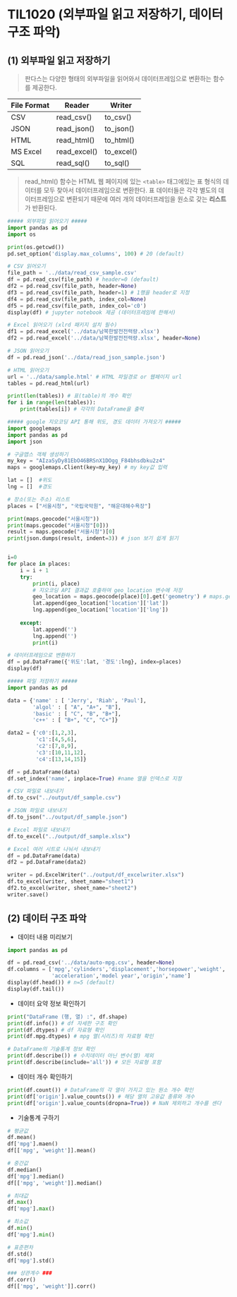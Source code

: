 # TIL1020 (외부파일 읽고 저장하기, 데이터 구조 파악)

## (1) 외부파일 읽고 저장하기

> 판다스는 다양한 형태의 외부파일을 읽어와서 데이터프레임으로 변환하는 함수를 제공한다.

| File Format | Reader       | Writer     |
| ----------- | ------------ | ---------- |
| CSV         | read_csv()   | to_csv()   |
| JSON        | read_json()  | to_json()  |
| HTML        | read_html()  | to_html()  |
| MS Excel    | read_excel() | to_excel() |
| SQL         | read_sql()   | to_sql()   |

> read_html() 함수는 HTML 웹 페이지에 있는 `<table>` 태그에있는 표 형식의 데이터를 모두 찾아서 데이터프레임으로 변환한다. 표 데이터들은 각각 별도의 데이터프레임으로 변환되기 때문에 여러 개의 데이터프레임을 원소로 갖는 **리스트**가 반환된다.

```python
##### 외부파일 읽어오기 #####
import pandas as pd
import os

print(os.getcwd())
pd.set_option('display.max_columns', 100) # 20 (default)

# CSV 읽어오기
file_path = '../data/read_csv_sample.csv'
df = pd.read_csv(file_path) # header=0 (default)
df2 = pd.read_csv(file_path, header=None)
df3 = pd.read_csv(file_path, header=1) # 1행을 header로 지정
df4 = pd.read_csv(file_path, index_col=None)
df5 = pd.read_csv(file_path, index_col='c0')
display(df) # jupyter notebook 제공 (데이터프레임에 한해서)

# Excel 읽어오기 (xlrd 패키지 설치 필수)
df1 = pd.read_excel('../data/남북한발전전력량.xlsx')
df2 = pd.read_excel('../data/남북한발전전력량.xlsx', header=None)

# JSON 읽어오기
df = pd.read_json('../data/read_json_sample.json')

# HTML 읽어오기
url = '../data/sample.html' # HTML 파일경로 or 웹페이지 url
tables = pd.read_html(url)

print(len(tables)) # 표(table)의 개수 확인
for i in range(len(tables)):
    print(tables[i]) # 각각의 DataFrame을 출력
```



```python
##### google 지오코딩 API 통해 위도, 경도 데이터 가져오기 #####
import googlemaps
import pandas as pd
import json

# 구글맵스 객체 생성하기
my_key = "AIzaSyDy81EbO46BRSnX1DOgg_F84bhsdbku2z4"
maps = googlemaps.Client(key=my_key) # my key값 입력

lat = []  #위도
lng = []  #경도

# 장소(또는 주소) 리스트
places = ["서울시청", "국립국악원", "해운대해수욕장"]

print(maps.geocode("서울시청"))
print(maps.geocode("서울시청"[0]))
result = maps.geocode("서울시청")[0]
print(json.dumps(result, indent=3)) # json 보기 쉽게 읽기


i=0
for place in places:   
    i = i + 1
    try:
        print(i, place)
        # 지오코딩 API 결과값 호출하여 geo_location 변수에 저장
        geo_location = maps.geocode(place)[0].get('geometry') # maps.geocode()는 배열 반환
        lat.append(geo_location['location']['lat'])
        lng.append(geo_location['location']['lng'])
        
    except:
        lat.append('')
        lng.append('')
        print(i)

# 데이터프레임으로 변환하기
df = pd.DataFrame({'위도':lat, '경도':lng}, index=places)
display(df)
```



```python
##### 파일 저장하기 #####
import pandas as pd

data = {'name' : [ 'Jerry', 'Riah', 'Paul'],
        'algol' : [ "A", "A+", "B"],
        'basic' : [ "C", "B", "B+"],
        'c++' : [ "B+", "C", "C+"]}

data2 = {'c0':[1,2,3], 
         'c1':[4,5,6], 
         'c2':[7,8,9], 
         'c3':[10,11,12], 
         'c4':[13,14,15]}

df = pd.DataFrame(data)
df.set_index('name', inplace=True) #name 열을 인덱스로 지정

# CSV 파일로 내보내기
df.to_csv("../output/df_sample.csv")

# JSON 파일로 내보내기
df.to_json("../output/df_sample.json")

# Excel 파일로 내보내기
df.to_excel("../output/df_sample.xlsx")

# Excel 여러 시트로 나눠서 내보내기
df = pd.DataFrame(data)
df2 = pd.DataFrame(data2)

writer = pd.ExcelWriter("../output/df_excelwriter.xlsx")
df.to_excel(writer, sheet_name="sheet1")
df2.to_excel(writer, sheet_name="sheet2")
writer.save()
```



## (2) 데이터 구조 파악

- 데이터 내용 미리보기

```python
import pandas as pd

df = pd.read_csv('../data/auto-mpg.csv', header=None)
df.columns = ['mpg','cylinders','displacement','horsepower','weight',
              'acceleration','model year','origin','name']
display(df.head()) # n=5 (default)
display(df.tail())
```

- 데이터 요약 정보 확인하기

```python
print("DataFrame (행, 열) :", df.shape)
print(df.info()) # df 자세한 구조 확인
print(df.dtypes) # df 자료형 확인 
print(df.mpg.dtypes) # mpg 열(시리즈)의 자료형 확인

# DataFrame의 기술통계 정보 확인 
print(df.describe()) # 수치데이터 아닌 변수(열) 제외
print(df.describe(include='all')) # 모든 자료형 포함 
```

- 데이터 개수 확인하기

```python
print(df.count()) # DataFrame의 각 열이 가지고 있는 원소 개수 확인
print(df['origin'].value_counts()) # 해당 열의 고유값 종류와 개수
print(df['origin'].value_counts(dropna=True)) # NaN 제외하고 개수를 센다
```

- 기술통계 구하기

```python
# 평균값
df.mean()
df['mpg'].maen()
df[['mpg', 'weight']].mean()

# 중간값
df.median()
df['mpg'].median()
df[['mpg', 'weight']].median()

# 최대값
df.max()
df['mpg'].max()

# 최소값
df.min()
df['mpg'].min()

# 표준편차
df.std()
df['mpg'].std()

### 상관계수 ###
df.corr()
df[['mpg', 'weight']].corr()
```